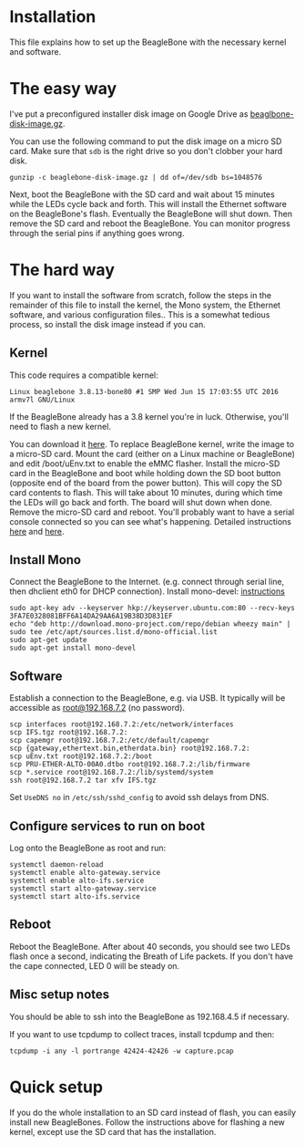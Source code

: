 # Installation

This file explains how to set up the BeagleBone with the necessary kernel and software.

# The easy way

I've put a preconfigured installer disk image on Google Drive as [beaglbone-disk-image.gz](https://drive.google.com/open?id=1FQD5G4dWTDRxP52c7tuiRwAq8hB3n_ZX).

You can use the following command to put the disk image on a micro SD card. Make sure that `sdb` is the right drive so you don't clobber your hard disk.
```
gunzip -c beaglebone-disk-image.gz | dd of=/dev/sdb bs=1048576
```

Next, boot the BeagleBone with the SD card and wait about 15 minutes while the LEDs cycle back and forth.
This will install the Ethernet software on the BeagleBone's flash.
Eventually the BeagleBone will shut down.
Then remove the SD card and reboot the BeagleBone.
You can monitor progress through the serial pins if anything goes wrong.

# The hard way

If you want to install the software from scratch, follow the steps in the remainder of this file to install the kernel, the Mono system, the Ethernet software, and various configuration files..
This is a somewhat tedious process, so install the disk image instead if you can.

## Kernel

This code requires a compatible kernel:
```
Linux beaglebone 3.8.13-bone80 #1 SMP Wed Jun 15 17:03:55 UTC 2016 armv7l GNU/Linux
```
If the BeagleBone already has a 3.8 kernel you're in luck. Otherwise, you'll need to flash a new kernel.

You can download it [here](https://debian.beagleboard.org/images/bone-debian-7.11-lxde-4gb-armhf-2016-06-15-4gb.img.xz).
To replace BeagleBone kernel, write the image to a micro-SD card. Mount the card (either on a Linux machine or BeagleBone) and edit /boot/uEnv.txt to enable the eMMC flasher. Install the micro-SD card in the BeagleBone and boot while holding down the SD boot button (opposite end of the board from the power button). This will copy the SD card contents to flash. This will take about 10 minutes, during which time the LEDs will go back and forth. The board will shut down when done. Remove the micro-SD card and reboot. You'll probably want to have a serial console connected so you can see what's happening.
Detailed instructions [here](https://elinux.org/Beagleboard:BeagleBoneBlack_Debian#Flashing_eMMC) and [here](http://derekmolloy.ie/write-a-new-image-to-the-beaglebone-black/).

## Install Mono

Connect the BeagleBone to the Internet. (e.g. connect through serial line, then dhclient eth0 for DHCP connection).
Install mono-devel: [instructions](http://www.mono-project.com/download/#download-lin-debian)
```
sudo apt-key adv --keyserver hkp://keyserver.ubuntu.com:80 --recv-keys 3FA7E0328081BFF6A14DA29AA6A19B38D3D831EF
echo "deb http://download.mono-project.com/repo/debian wheezy main" | sudo tee /etc/apt/sources.list.d/mono-official.list
sudo apt-get update
sudo apt-get install mono-devel
```

## Software

Establish a connection to the BeagleBone, e.g. via USB. It typically will be accessible as root@192.168.7.2 (no password).
```
scp interfaces root@192.168.7.2:/etc/network/interfaces
scp IFS.tgz root@192.168.7.2:
scp capemgr root@192.168.7.2:/etc/default/capemgr
scp {gateway,ethertext.bin,etherdata.bin} root@192.168.7.2:
scp uEnv.txt root@192.168.7.2:/boot
scp PRU-ETHER-ALTO-00A0.dtbo root@192.168.7.2:/lib/firmware
scp *.service root@192.168.7.2:/lib/systemd/system
ssh root@192.168.7.2 tar xfv IFS.tgz
```

Set `UseDNS no` in `/etc/ssh/sshd_config` to avoid ssh delays from DNS.

## Configure services to run on boot
Log onto the BeagleBone as root and run:

```
systemctl daemon-reload
systemctl enable alto-gateway.service
systemctl enable alto-ifs.service
systemctl start alto-gateway.service
systemctl start alto-ifs.service
```

## Reboot

Reboot the BeagleBone. After about 40 seconds, you should see two LEDs flash once a second, indicating the Breath of Life packets. If you don't have the cape connected, LED 0 will be steady on.

## Misc setup notes

You should be able to ssh into the BeagleBone as 192.168.4.5 if necessary.

If you want to use tcpdump to collect traces, install tcpdump and then:
```
tcpdump -i any -l portrange 42424-42426 -w capture.pcap
```
# Quick setup

If you do the whole installation to an SD card instead of flash, you can easily install new BeagleBones. Follow the instructions above for flashing a new kernel, except use the SD card that has the installation.
